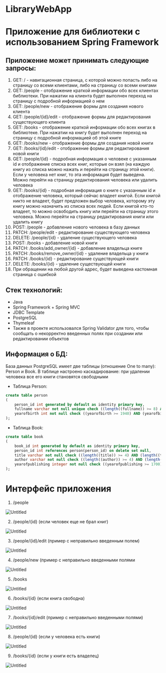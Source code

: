 # LibraryWebApp

# Приложение для библиотеки с использованием Spring Framework

## Приложение может принимать следующие запросы:

1. GET: / - навигационная страница, с которой можно попасть либо на страницу со всеми клиентами, либо на страницу со всеми книгами
2. GET: /people - отображение краткой информации обо всех клиентах библиотеки. При нажатии на клиента будет выполнен переход на страницу с подробной информацией о нем
3. GET: /people/new - отображение формы для создания нового клиента
4. GET: /people/{id}/edit - отображение формы для редактирования существующего клиента
5. GET: /books - отображение краткой информации обо всех книгах в библиотеке. При нажатии на книгу будет выполнен переход на страницу с подробной информацией об этой книге
6. GET: /books/new - отображение формы для создания новой книги
7. GET: /books/{id}/edit - отображение формы для редактирования новой книги
8. GET: /people/{id} - подробная информация о человеке с указанным id и отображение списка всех книг, которые он взял (на каждую книгу из списка можно нажать и перейти на страницу этой книги). Если у человека нет книг, то эта информация будет выведена. Можно перейти на страницу редактирования человека или удалить человека
9. GET: /books/{id} - подробная информация о книге с указанным id и отображение человека, который сейчас владеет книгой. Если книгой никто не владеет, будет предложен выбор человека, которому эту книгу можно назначить из списка всех людей. Если книгой кто-то владеет, то можно освободить книгу или перейти на страницу этого человека. Можно перейти на страницу редактирования книги или удалить книгу
10. POST: /people - добавление нового человека в базу данных
11.  PATCH: /people/edit - редактирование существующего человека
12.  DELETE: /people/{id}  - удаление существующего человека
13.  POST: /books - добавление новой книги
14.  PATCH: /books/add_owner/{id} - добавление владельца книге
15.  PATCH: /books/remove_owner/{id} - удаление владельца у книги
16.  PATCH: /books/{id} - редактирование существующей книги
17.  DELETE: /books/{id} - удаление существующей книги
18.  При обращении на любой другой адрес, будет выведена кастомная страница с ошибкой

## Стек технологий:

- Java
- Spring Framework + Spring MVC
- JDBC Template
- PostgreSQL
- Thymeleaf
- Также в проекте использовался Spring Validator для того, чтобы сообщать о некорректно введенных полях при создании или редактировании объектов

## Информация о БД:

База данных PostgreSQL имеет две таблицы (отношение One to many): Person и Book. В таблице настроено каскадирование: при удалении человека все его книги становятся свободными

- Таблица Person:

```sql
create table person
(
    person_id int generated by default as identity primary key,
    fullname varchar not null unique check ((length((fullname)) >= 8) AND (length((fullname)) <= 50)),
    yearofbirth int not null check ((yearofbirth >= 1940) AND (yearofbirth <= 2022))
);
```

- Таблица Book:

```sql
create table book
(
    book_id int generated by default as identity primary key,
    person_id int references person(person_id) on delete set null,
    title varchar not null check ((length((title)) >= 4) AND (length((title)) <= 50)),
    author varchar not null check ((length((author)) >= 4) AND (length((author)) <= 50)),
    yearofpublishing integer not null check ((yearofpublishing >= 1700) AND (yearofpublishing <= 2022))
);
```

# Интерфейс приложения

1. /people

![Untitled](img/Untitled.png)

2. /people/{id} (если человек еще не брал книг)

![Untitled](img/Untitled%201.png)

3. /people/{id}/edit (пример с неправильно введенным полем)

![Untitled](img/Untitled%202.png)

4. /people/new (пример с неправильно введенными полями

![Untitled](img/Untitled%203.png)

5. /books

![Untitled](img/Untitled%204.png)

6. /books/{id} (если книга свободна)

![Untitled](img/Untitled%205.png)

7. /books/{id}/edit (пример с неправильно введенными полями)

![Untitled](img/Untitled%206.png)

8. /people/{id} (если у человека есть книги)

![Untitled](img/Untitled%207.png)

9. /books/{id} (если у книги есть владелец)

![Untitled](img/Untitled%208.png)
